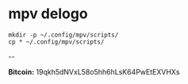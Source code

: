 # mpv delogo

~~~
mkdir -p ~/.config/mpv/scripts/
cp * ~/.config/mpv/scripts/
~~~

--

**Bitcoin:** 19qkh5dNVxL58o5hh6hLsK64PwEtEXVHXs

